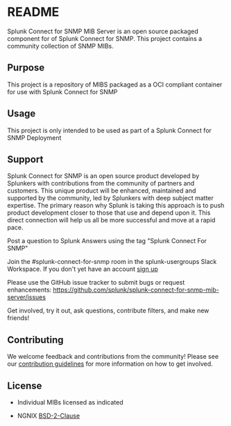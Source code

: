 # README

Splunk Connect for SNMP MIB Server is an open source packaged component for of Splunk Connect for SNMP.
This project contains a community collection of SNMP MIBs.

## Purpose

This project is a repository of MIBS packaged as a OCI compliant container for use with Splunk Connect for SNMP


## Usage

This project is only intended to be used as part of a Splunk Connect for SNMP Deployment

## Support

Splunk Connect for SNMP is an open source product developed by Splunkers with contributions from the community of partners and customers. This unique product will be enhanced, maintained and supported by the community, led by Splunkers with deep subject matter expertise. The primary reason why Splunk is taking this approach is to push product development closer to those that use and depend upon it. This direct connection will help us all be more successful and move at a rapid pace.

Post a question to Splunk Answers using the tag "Splunk Connect For SNMP"

Join the #splunk-connect-for-snmp room in the splunk-usergroups Slack Workspace. If you don't yet have an account [sign up](https://docs.splunk.com/Documentation/Community/1.0/community/Chat)

Please use the GitHub issue tracker to submit bugs or request enhancements: https://github.com/splunk/splunk-connect-for-snmp-mib-server/issues

Get involved, try it out, ask questions, contribute filters, and make new friends!

## Contributing

We welcome feedback and contributions from the community! Please see our [contribution guidelines](CONTRIBUTING.md) for more information on how to get involved.

## License

* Individual MIBs licensed as indicated

* NGNIX [BSD-2-Clause](https://hub.docker.com/_/nginx/)


